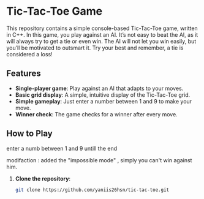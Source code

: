 # Tic-Tac-Toe Game

This repository contains a simple console-based Tic-Tac-Toe game, written in C++. In this game, you play against an AI. It’s not easy to beat the AI, as it will always try to get a tie or even win. The AI will not let you win easily, but you’ll be motivated to outsmart it. Try your best and remember, a tie is considered a loss!

## Features

- **Single-player game**: Play against an AI that adapts to your moves.
- **Basic grid display**: A simple, intuitive display of the Tic-Tac-Toe grid.
- **Simple gameplay**: Just enter a number between 1 and 9 to make your move.
- **Winner check**: The game checks for a winner after every move.

## How to Play
enter a numb between 1 and 9 untill the end

modifaction : added the "impossible mode" , simply you can't win against him.

1. **Clone the repository**:
   ```bash
   git clone https://github.com/yaniis26hsn/tic-tac-toe.git

